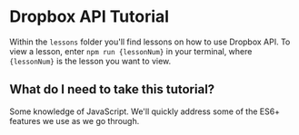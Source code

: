 # Dropbox API Tutorial

Within the `lessons` folder you'll find lessons on how to use Dropbox API. To view a lesson, enter `npm run {lessonNum}` in your terminal, where `{lessonNum}` is the lesson you want to view.

## What do I need to take this tutorial?

Some knowledge of JavaScript. We'll quickly address some of the ES6+ features we use as we go through.
